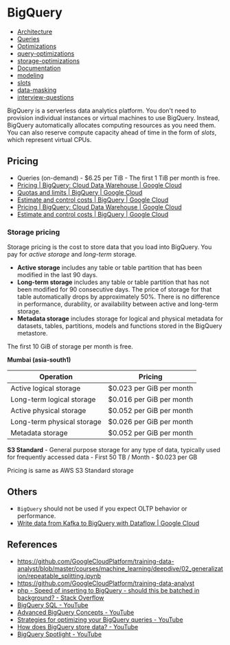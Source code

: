 # BigQuery

- [Architecture](databases/data-warehouses/bigquery/architecture.md)
- [Queries](databases/data-warehouses/bigquery/queries.md)
- [Optimizations](databases/data-warehouses/bigquery/optimizations.md)
- [query-optimizations](databases/data-warehouses/bigquery/query-optimizations.md)
- [storage-optimizations](databases/data-warehouses/bigquery/storage-optimizations.md)
- [Documentation](databases/data-warehouses/bigquery/documentation.md)
- [modeling](databases/data-warehouses/bigquery/modeling.md)
- [slots](databases/data-warehouses/bigquery/slots.md)
- [data-masking](databases/data-warehouses/bigquery/data-masking.md)
- [interview-questions](databases/data-warehouses/bigquery/interview-questions.md)

BigQuery is a serverless data analytics platform. You don't need to provision individual instances or virtual machines to use BigQuery. Instead, BigQuery automatically allocates computing resources as you need them. You can also reserve compute capacity ahead of time in the form of _slots_, which represent virtual CPUs.

## Pricing

- Queries (on-demand) - $6.25 per TiB - The first 1 TiB per month is free.
- [Pricing  |  BigQuery: Cloud Data Warehouse  |  Google Cloud](https://cloud.google.com/bigquery/pricing)
- [Quotas and limits  \|  BigQuery  \|  Google Cloud](https://cloud.google.com/bigquery/quotas)
- [Estimate and control costs  \|  BigQuery  \|  Google Cloud](https://cloud.google.com/bigquery/docs/best-practices-costs)
- [Pricing  \|  BigQuery: Cloud Data Warehouse  \|  Google Cloud](https://cloud.google.com/bigquery/pricing)
- [Estimate and control costs  \|  BigQuery  \|  Google Cloud](https://cloud.google.com/bigquery/docs/best-practices-costs)

### Storage pricing

Storage pricing is the cost to store data that you load into BigQuery. You pay for _active storage_ and _long-term_ storage.

- **Active storage** includes any table or table partition that has been modified in the last 90 days.
- **Long-term storage** includes any table or table partition that has not been modified for 90 consecutive days. The price of storage for that table automatically drops by approximately 50%. There is no difference in performance, durability, or availability between active and long-term storage.
- **Metadata storage** includes storage for logical and physical metadata for datasets, tables, partitions, models and functions stored in the BigQuery metastore.

The first 10 GiB of storage per month is free.

**Mumbai (asia-south1)**

| Operation                  | Pricing                  |
| -------------------------- | ------------------------ |
| Active logical storage     | $0.023 per GiB per month |
| Long-term logical storage  | $0.016 per GiB per month |
| Active physical storage    | $0.052 per GiB per month |
| Long-term physical storage | $0.026 per GiB per month |
| Metadata storage           | $0.052 per GiB per month |

**S3 Standard** - General purpose storage for any type of data, typically used for frequently accessed data - First 50 TB / Month - $0.023 per GB

Pricing is same as AWS S3 Standard storage

## Others

- `BigQuery` should not be used if you expect OLTP behavior or performance.
- [Write data from Kafka to BigQuery with Dataflow  \|  Google Cloud](https://cloud.google.com/dataflow/docs/kafka-dataflow)

## References

- https://github.com/GoogleCloudPlatform/training-data-analyst/blob/master/courses/machine_learning/deepdive/02_generalization/repeatable_splitting.ipynb
- https://github.com/GoogleCloudPlatform/training-data-analyst
- [php - Speed of inserting to BigQuery - should this be batched in background? - Stack Overflow](https://stackoverflow.com/questions/69463609/speed-of-inserting-to-bigquery-should-this-be-batched-in-background)
- [BigQuery SQL - YouTube](http://www.youtube.com/playlist?list=PLXovS_5EZGh6kfcuCxyBG5loBXlJ7cpDE)
- [Advanced BigQuery Concepts - YouTube](http://www.youtube.com/playlist?list=PLm9k-aIS6DMKyqhUHjF8ESdUM0xCOWKiw)
- [Strategies for optimizing your BigQuery queries - YouTube](https://youtu.be/iz6lxi9BczA)
- [How does BigQuery store data? - YouTube](https://youtu.be/0Hd23GnZ1bE)
- [BigQuery Spotlight - YouTube](http://www.youtube.com/playlist?list=PLIivdWyY5sqLAbIdmcMwsxWg-w8Px34MS)

